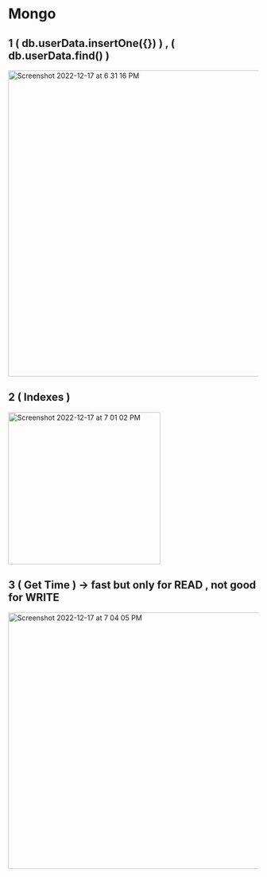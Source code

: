# Mongo
## 1 ( db.userData.insertOne({}) ) , ( db.userData.find() )
<img width="616" alt="Screenshot 2022-12-17 at 6 31 16 PM" src="https://user-images.githubusercontent.com/49956754/208243110-5067635b-41f3-4420-a244-f7d44a9d8406.png">

## 2 ( Indexes )

<img width="306" alt="Screenshot 2022-12-17 at 7 01 02 PM" src="https://user-images.githubusercontent.com/49956754/208244383-1d0412d3-bebd-48bc-bc3f-25e104343d0e.png">

## 3 ( Get Time ) -> fast but only for READ , not good for WRITE

<img width="516" alt="Screenshot 2022-12-17 at 7 04 05 PM" src="https://user-images.githubusercontent.com/49956754/208244523-09ff7196-059c-42fe-bf51-98d61e60b7d1.png">
